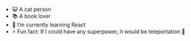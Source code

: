 

<!-- **fs98/fs98** is a ✨ _special_ ✨ repository because its `README.md` (this file) appears on your GitHub profile. -->

<!-- Here are some ideas to get you started: -->

- 😺 A cat person
- 📚 A book lover
- 🌱 I’m currently learning React
- ⚡ Fun fact: If I could have any superpower, it would be teleportation 🦸‍

